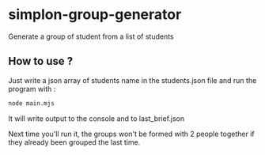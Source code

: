 # simplon-group-generator
Generate a group of student from a list of students

## How to use ? 

Just write a json array of students name in the students.json file and run the program with :
```bash
node main.mjs
```

It will write output to the console and to last_brief.json

Next time you'll run it, the groups won't be formed with 2 people together if they already been grouped the last time.
